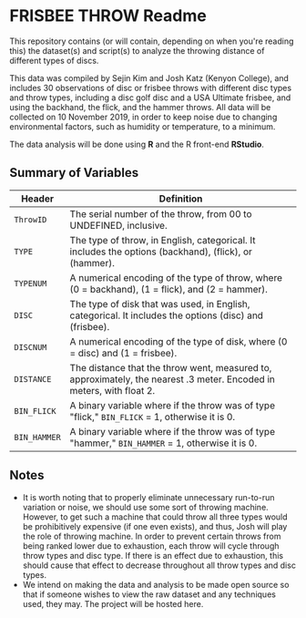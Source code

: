 # FRISBEE THROW Readme

This repository contains (or will contain, depending on when you're reading this) the dataset(s) and script(s) to analyze the throwing distance of different types of discs.

This data was compiled by Sejin Kim and Josh Katz (Kenyon College), and includes 30 observations of disc or frisbee throws with different disc types and throw types, including a disc golf disc and a USA Ultimate frisbee, and using the backhand, the flick, and the hammer throws. All data will be collected on 10 November 2019, in order to keep noise due to changing environmental factors, such as humidity or temperature, to a minimum.

The data analysis will be done using **R** and the R front-end **RStudio**.

## Summary of Variables

|Header|Definition|
|--|--|
|`ThrowID`|The serial number of the throw, from 00 to UNDEFINED, inclusive.|
|`TYPE`|The type of throw, in English, categorical. It includes the options (backhand), (flick), or (hammer).|
|`TYPENUM`|A numerical encoding of the type of throw, where (0 = backhand), (1 = flick), and (2 = hammer).|
|`DISC`| The type of disk that was used, in English, categorical. It includes the options (disc) and (frisbee).|
|`DISCNUM`|A numerical encoding of the type of disk, where (0 = disc) and (1 = frisbee).|
|`DISTANCE`|The distance that the throw went, measured to, approximately, the nearest .3 meter. Encoded in meters, with float 2.|
|`BIN_FLICK`|A binary variable where if the throw was of type "flick," `BIN_FLICK` = 1, otherwise it is 0.|
|`BIN_HAMMER`|A binary variable where if the throw was of type "hammer," `BIN_HAMMER` = 1, otherwise it is 0.|


## Notes

 - It is worth noting that to properly eliminate unnecessary run-to-run variation or noise, we should use some sort of throwing machine. However, to get such a machine that could throw all three types would be prohibitively expensive (if one even exists), and thus, Josh will play the role of throwing machine. In order to prevent certain throws from being ranked lower due to exhaustion, each throw will cycle through throw types and disc type. If there is an effect due to exhaustion, this should cause that effect to decrease throughout all throw types and disc types.
- We intend on making the data and analysis to be made open source so that if someone wishes to view the raw dataset and any techniques used, they may. The project will be hosted here.

